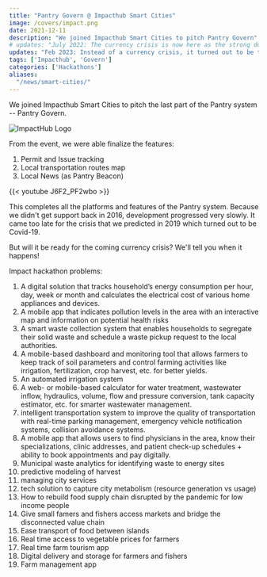 ```yaml
---
title: "Pantry Govern @ Impacthub Smart Cities"
image: /covers/impact.png
date: 2021-12-11
description: "We joined Impacthub Smart Cities to pitch Pantry Govern"
# updates: "July 2022: The currency crisis is now here as the strong dollar"
updates: "Feb 2023: Instead of a currency crisis, it turned out to be the FTX collapse and the banking crisis"
tags: ['Impacthub', 'Govern']
categories: ['Hackathons']
aliases:
  "/news/smart-cities/"
---
```


<!-- # image: "https://sorasystem.sirv.com/logos/Impact2050.png" -->

We joined Impacthub Smart Cities to pitch the last part of the Pantry system -- Pantry Govern. 

![ImpactHub Logo](/covers/impact.png)

From the event, we were able finalize the features:

1. Permit and Issue tracking
2. Local transportation routes map
3. Local News (as Pantry Beacon)

{{< youtube J6F2_PF2wbo >}}



This completes all the platforms and features of the Pantry system. Because we didn't get support back in 2016, development progressed very slowly. It came too late for the crisis that we predicted in 2019 which turned out to be Covid-19.  

But will it be ready for the coming currency crisis? We'll tell you when it happens! 


Impact hackathon problems:

1. A digital solution that tracks household’s energy consumption per hour, day, week or month and calculates the electrical cost of various home appliances and devices.
2. A mobile app that indicates pollution levels in the area with an interactive map and information on potential health risks
3. A smart waste collection system that enables households to segregate their solid waste and schedule a waste pickup request to the local authorities.
4. A mobile-based dashboard and monitoring tool that allows farmers to keep track of soil parameters and control farming activities like irrigation, fertilization, crop harvest, etc. for better yields.
5. An automated irrigation system
6. A web- or mobile-based calculator for water treatment, wastewater inflow, hydraulics, volume, flow and pressure conversion, tank capacity estimator, etc. for smarter wastewater management.
7.  intelligent transportation system to improve the quality of transportation with real-time parking management, emergency vehicle notification systems, collision avoidance systems.
8. A mobile app that allows users to find physicians in the area, know their specializations, clinic addresses, and patient check-up schedules + ability to book appointments and pay digitally.
9. Municipal waste analytics for identifying waste to energy sites
10. predictive modeling of harvest
11. managing city services 
12. tech solution to capture city metabolism (resource generation vs usage)
13. How to rebuild food supply chain disrupted by the pandemic for low income people
14. Give small famers and fishers access markets and bridge the disconnected value chain 
15. Ease transport of food between islands 
16. Real time access to vegetable prices for farmers 
17. Real time farm tourism app 
18. Digital delivery and storage for farmers and fishers 
19. Farm management app 


<!-- <div class="alert rounded shadow alert-primary">Update July 2022: The currency crisis is now here as the strong dollar</div> -->
